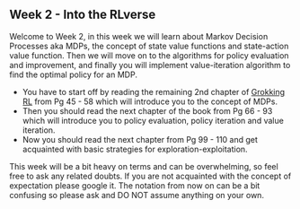 ## Week 2 - Into the RLverse

Welcome to Week 2, in this week we will learn about Markov Decision Processes aka MDPs, the concept of state value functions and state-action value function. Then we will move on to the algorithms for policy evaluation and improvement, and finally you will implement value-iteration algorithm to find the optimal policy for an MDP.

- You have to start off by reading the remaining 2nd chapter of [Grokking RL](../GrokkingRL.pdf) from Pg 45 - 58 which will introduce you to the concept of MDPs.
- Then you should read the next chapter of the book from Pg 66 - 93 which will introduce you to policy evaluation, policy iteration and value iteration.
- Now you should read the next chapter from Pg 99 - 110 and get acquainted with basic strategies for exploration-exploitation.

This week will be a bit heavy on terms and can be overwhelming, so feel free to ask any related doubts. If you are not acquainted with the concept of expectation please google it. The notation from now on can be a bit confusing so please ask and DO NOT assume anything on your own.